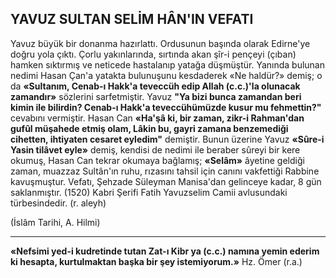 ## YAVUZ SULTAN SELİM HÂN'IN VEFATI

Yavuz büyük bir donanma hazırlattı. Ordu­sunun başında olarak Edirne'ye doğru yola çıktı. Çorlu yakınlarında, sırtında akan şîr-i pençeyi (çıban) hamken sıktırmış ve neticede hastalanıp yatağa düşmüştür. Yanında bulunan nedimi Ha­san Çan'a yatakta bulunuşunu kesdaderek «Ne haldür?» demiş; o da **«Sultanım, Cenab-ı Hakk'a teveccüh edip Allah (c.c.)'la olunacak zamandır»** sözlerini sarfetmiştir. Yavuz **"Ya bizi bunca zamandan beri kimin ile bilirdin? Cenab-ı Hakk'a teveccühümüzde kusur mu fehmettin?"** cevabı­nı vermiştir. Hasan Can **«Ha'şâ ki, bir zaman, zikr-i Rahman'dan gufûl müşahede etmiş olam, Lâkin bu, gayri zamana benzemediği cihetten, ihtiyaten cesaret eyledim"** demiştir. Bunun üzerine Yavuz **«Sûre-i Yasin tilâvet eyle»** demiş, kendisi de nedimi ile beraber sûreyi bir kere okumuş, Hasan Can tekrar okumaya bağlamış; **«Selâm»** âyetine geldiği zaman, muazzaz Sultân'ın ruhu, rızasını tahsil için canını vakfettiği Rabbine kavuşmuştur. Vefatı, Şehzade Süleyman Manisa'dan gelinceye kadar, 8 gün saklanmıştır. (1520) Kabri Şerifi Fatih Yavuzselim Camii av­lusundaki türbesindedir. (r. aleyh)

(İslâm Tarihi, A. Hilmi)

<hr>

**«Nefsimi yed-i kudretinde tutan Zat-ı Kibr ya (c.c.) namına yemin ederim ki hesapta, kurtulmaktan başka bir şey istemiyorum.»** Hz. Ömer (r.a.)
